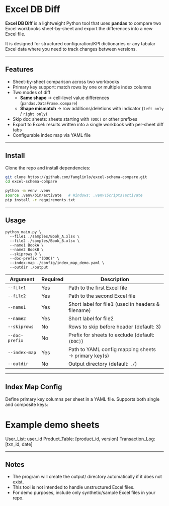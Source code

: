 # Excel DB Diff

**Excel DB Diff** is a lightweight Python tool that uses **pandas** to compare two Excel workbooks sheet-by-sheet and export the differences into a new Excel file.

It is designed for structured configuration/KPI dictionaries or any tabular Excel data where you need to track changes between versions.

---

## Features

- Sheet-by-sheet comparison across two workbooks  
- Primary key support: match rows by one or multiple index columns  
- Two modes of diff  
  - **Same shape** → cell-level value differences (`pandas.DataFrame.compare`)  
  - **Shape mismatch** → row additions/deletions with indicator (`left only` / `right only`)  
- Skip doc sheets: sheets starting with `(DOC)` or other prefixes  
- Export to Excel: results written into a single workbook with per-sheet diff tabs  
- Configurable index map via YAML file  

---

## Install

Clone the repo and install dependencies:

```bash
git clone https://github.com/fanglinlo/excel-schema-compare.git
cd excel-schema-compare

python -m venv .venv
source .venv/bin/activate   # Windows: .venv\Scripts\activate
pip install -r requirements.txt
```
---

## Usage
```
python main.py \
  --file1 ./samples/Book_A.xlsx \
  --file2 ./samples/Book_B.xlsx \
  --name1 BookA \
  --name2 BookB \
  --skiprows 0 \
  --doc-prefix "(DOC)" \
  --index-map ./config/index_map_demo.yaml \
  --outdir ./output
```

| Argument       | Required | Description                                         |
| -------------- | -------- | --------------------------------------------------- |
| `--file1`      | Yes      | Path to the first Excel file      |
| `--file2`      | Yes      | Path to the second Excel file       |
| `--name1`      | Yes      | Short label for file1 (used in headers & filename)  |
| `--name2`      | Yes      | Short label for file2                               |
| `--skiprows`   | No       | Rows to skip before header (default: 3)             |
| `--doc-prefix` | No       | Prefix for sheets to exclude (default: `(DOC)`)     |
| `--index-map`  | Yes      | Path to YAML config mapping sheets → primary key(s) |
| `--outdir`     | No       | Output directory (default: `./`)                    |


---

## Index Map Config

Define primary key columns per sheet in a YAML file.
Supports both single and composite keys:

# Example demo sheets
User_List: user_id
Product_Table: [product_id, version]
Transaction_Log: [txn_id, date]

---
## Notes

- The program will create the output/ directory automatically if it does not exist.
- This tool is not intended to handle unstructured Excel files.
- For demo purposes, include only synthetic/sample Excel files in your repo.
